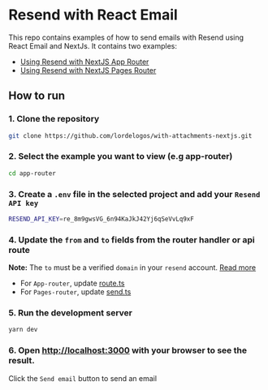 # Resend with React Email

This repo contains examples of how to send emails with Resend using React Email and NextJs.
It contains two examples:

- [Using Resend with NextJS App Router](/app-router/)
- [Using Resend with NextJS Pages Router](/pages-router/)

## How to run

### 1. Clone the repository

```bash
git clone https://github.com/lordelogos/with-attachments-nextjs.git
```

### 2. Select the example you want to view (e.g app-router)

```bash
cd app-router
```

### 3. Create a `.env` file in the selected project and add your `Resend API key`

```bash
RESEND_API_KEY=re_8m9gwsVG_6n94KaJkJ42Yj6qSeVvLq9xF
```

### 4. Update the `from` and `to` fields from the router handler or api route

**Note:** The `to` must be a verified `domain` in your `resend` account. [Read more](https://resend.com/docs/dashboard/domains/introduction)

- For `App-router`, update [route.ts](/app-router/src/app/api/route.ts)
- For `Pages-router`, update [send.ts](/pages-router/src/pages/api/send.ts)

### 5. Run the development server

```bash
yarn dev
```

### 6. Open [http://localhost:3000](http://localhost:3000) with your browser to see the result.

Click the `Send email` button to send an email

